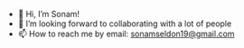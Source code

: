 - 👋 Hi, I’m Sonam!
- 💞️ I’m looking forward to collaborating with a lot of people
- 📫 How to reach me by email: sonamseldon19@gmail.com

<!---
sstshering/sstshering is a ✨ special ✨ repository because its `README.md` (this file) appears on your GitHub profile.
You can click the Preview link to take a look at your changes.
--->
